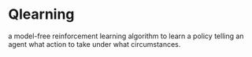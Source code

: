 # Qlearning
a model-free reinforcement learning algorithm to learn a policy telling an agent what action to take under what circumstances. 
